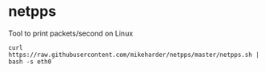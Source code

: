 # netpps

Tool to print packets/second on Linux

```
curl https://raw.githubusercontent.com/mikeharder/netpps/master/netpps.sh | bash -s eth0
```
